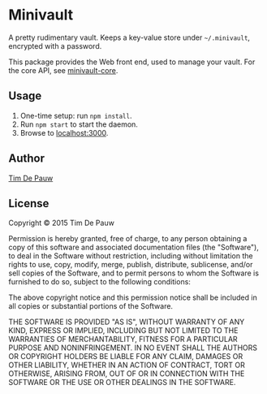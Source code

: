Minivault
=========

A pretty rudimentary vault. Keeps a key-value store under `~/.minivault`,
encrypted with a password.

This package provides the Web front end, used to manage your vault. For the core
API, see [minivault-core](https://www.npmjs.com/package/minivault-core).

Usage
-----

1. One-time setup: run `npm install`.
2. Run `npm start` to start the daemon.
3. Browse to [localhost:3000](http://localhost:3000/).

Author
------

[Tim De Pauw](https://tmdpw.eu/)

License
-------

Copyright &copy; 2015 Tim De Pauw

Permission is hereby granted, free of charge, to any person obtaining a copy
of this software and associated documentation files (the "Software"), to deal
in the Software without restriction, including without limitation the rights
to use, copy, modify, merge, publish, distribute, sublicense, and/or sell
copies of the Software, and to permit persons to whom the Software is
furnished to do so, subject to the following conditions:

The above copyright notice and this permission notice shall be included in all
copies or substantial portions of the Software.

THE SOFTWARE IS PROVIDED "AS IS", WITHOUT WARRANTY OF ANY KIND, EXPRESS OR
IMPLIED, INCLUDING BUT NOT LIMITED TO THE WARRANTIES OF MERCHANTABILITY,
FITNESS FOR A PARTICULAR PURPOSE AND NONINFRINGEMENT. IN NO EVENT SHALL THE
AUTHORS OR COPYRIGHT HOLDERS BE LIABLE FOR ANY CLAIM, DAMAGES OR OTHER
LIABILITY, WHETHER IN AN ACTION OF CONTRACT, TORT OR OTHERWISE, ARISING FROM,
OUT OF OR IN CONNECTION WITH THE SOFTWARE OR THE USE OR OTHER DEALINGS IN THE
SOFTWARE.
